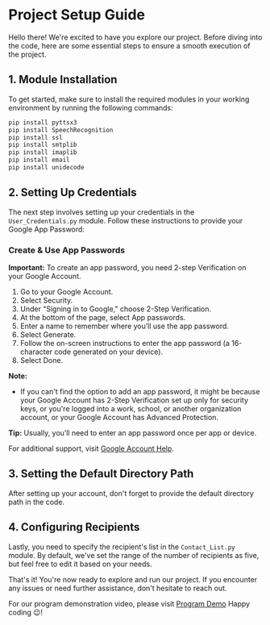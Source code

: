 # Project Setup Guide

Hello there! We're excited to have you explore our project. Before diving into the code, here are some essential steps to ensure a smooth execution of the project.

## 1. Module Installation

To get started, make sure to install the required modules in your working environment by running the following commands:

```bash
pip install pyttsx3
pip install SpeechRecognition
pip install ssl
pip install smtplib
pip install imaplib
pip install email
pip install unidecode
```

## 2. Setting Up Credentials

The next step involves setting up your credentials in the `User_Credentials.py` module. Follow these instructions to provide your Google App Password:

### Create & Use App Passwords

**Important:** To create an app password, you need 2-step Verification on your Google Account.

1. Go to your Google Account.
2. Select Security.
3. Under "Signing in to Google," choose 2-Step Verification.
4. At the bottom of the page, select App passwords.
5. Enter a name to remember where you’ll use the app password.
6. Select Generate.
7. Follow the on-screen instructions to enter the app password (a 16-character code generated on your device).
8. Select Done.

**Note:**
- If you can't find the option to add an app password, it might be because your Google Account has 2-Step Verification set up only for security keys, or you're logged into a work, school, or another organization account, or your Google Account has Advanced Protection.

**Tip:**
Usually, you’ll need to enter an app password once per app or device.

For additional support, visit [Google Account Help](https://support.google.com/accounts/answer/185833?hl=en).

## 3. Setting the Default Directory Path

After setting up your account, don't forget to provide the default directory path in the code.

## 4. Configuring Recipients

Lastly, you need to specify the recipient's list in the `Contact_List.py` module. By default, we've set the range of the number of recipients as five, but feel free to edit it based on your needs.

That's it! You're now ready to explore and run our project. If you encounter any issues or need further assistance, don't hesitate to reach out.

For our program demonstration video, please visit [Program Demo](https://www.dropbox.com/scl/fi/kiij2mxaq2m98vpvxuctp/Program-Execution.mp4?rlkey=63aoz2e4gplhaag3y8j7f44fi&dl=0)
Happy coding 😉!
